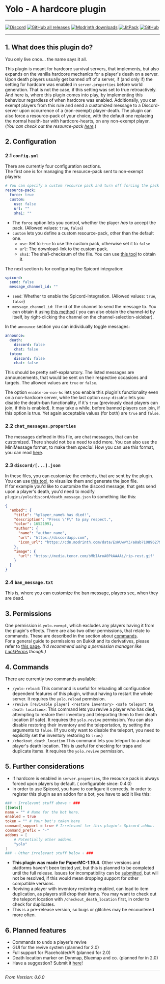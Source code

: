 # Yolo - A hardcore plugin

---

[![Discord](https://img.shields.io/discord/1085932576197316629?color=7289da&label=Support&logo=discord&style=for-the-badge)](https://discord.gg/zMqkeRseME)
[![GitHub all releases](https://img.shields.io/github/downloads/eingruenesbeb/Yolo/total?logo=github&style=for-the-badge)](https://github.com/eingruenesbeb/Yolo/releases/)
[![Modrinth downloads](https://img.shields.io/modrinth/dt/ExWUwvY3?logo=modrinth&style=for-the-badge)](https://modrinth.com/plugin/yolo)
[![JitPack](https://img.shields.io/jitpack/version/io.github.eingruenesbeb/Yolo?color=green&style=for-the-badge)](https://jitpack.io/#eingruenesbeb/Yolo/v0.5.0)
[![GitHub](https://img.shields.io/github/license/eingruenesbeb/Yolo?style=for-the-badge)](https://github.com/eingruenesbeb/Yolo/blob/master/COPYING)

---

## 1. What does this plugin do?

You only live once... the name says it all.

This plugin is meant for hardcore survival servers, that implements, but also expands on the vanilla hardcore
mechanics for a player's death on a server.\
Upon death players usually get banned off of a server, if (and only if) the setting for hardcore was enabled in
`server.properties` before world generation. That is not the case, if this setting was set to true retroactively. And
here is, where this plugin comes into play, by implementing this behaviour regardless of when hardcore was enabled. 
Additionally, you can exempt players from this rule and send a customized message to a Discord-server upon occurrence of
a (non-exempt) player-death. The plugin can also force a resource-pack of your choice, with the default one replacing
the normal health-bar with hardcore-hearts, on any non-exempt player. (*You can check out the resource-pack
[here](https://drive.google.com/file/d/1UWoiOGFlt2QIyQPVKAv5flLTNeNiI439/view?usp=share_link).*)

## 2. Configuration

### 2.1 `config.yml`

There are currently four configuration sections.\
The first one is for managing the resource-pack sent to non-exempt players:

```yaml
# You can specify a custom resource pack and turn off forcing the pack onto non-exempt players.
resource-pack:
  force: true
  custom:
    use: false
    url: ""
    sha1: ""
```

- The `force` option lets you control, whether the player *has* to accept the pack. (Allowed values: `true`, `false`)
- `custom` lets you define a custom resource-pack, other than the default one.
    - `use`: Set to `true` to use the custom pack, otherwise set it to `false`
    - `url`: The download-link to the custom pack.
    - `sha1`: The sha1-checksum of the file. You can use
      [this tool](https://emn178.github.io/online-tools/sha1_checksum.html) to obtain it.

The next section is for configuring the Spicord integration:

```yaml
spicord:
  send: false
  message_channel_id: ""
```

- `send`: Whether to enable the Spicord-Integration. (Allowed values: `true`, `false`)
- `message_channel_id`: The id of the channel to send the message to. You can obtain it using
  [this method](https://support.discord.com/hc/en-us/articles/206346498-Where-can-I-find-my-User-Server-Message-ID-) (
  you
  can also obtain the channel-id by itself, by right-clicking the channel on the channel-selection-sidebar).

In the `announce` section you can individually toggle messages:

```yaml
announce:
  death:
    discord: false
    chat: false
  totem:
    discord: false
    chat: false
```

This should be pretty self-explanatory. The listed messages are announcements, that would be sent on their respective
occasions and targets. The allowed values are `true` or `false`.

The option `enable-on-non-hc` lets you enable this plugin's functionality even on a non-hardcore server, while the last
option `easy-disable` lets you disable the death-ban functionality, if it's `true` (previously dead players can join, if
this is enabled). It may take a while, before banned players can join, if this option is true. Yet again acceptable 
values (for both) are `true` and `false`.

### 2.2 `chat_messages.properties`

The messages defined in this file, are chat messages, that can be customized. There should not be a need to add more.
You can also use the MiniMessage format, to make them *special*. How you can use this format, you can read
[here](https://docs.advntr.dev/minimessage/format.html).

### 2.3 `discord/[...].json`

In these files, you can customize the embeds, that are sent by the plugin. You can use
[this tool](https://leovoel.github.io/embed-visualizer/), to visualize them and generate the json file.\
If for example you'd like to customize the discord message, that gets send upon a player's death, you'd need to modify
`plugins/yolo/discord/death_message.json` to something like this:

```json
{
  "embed": {
    "title": "%player_name% has died!",
    "description": "Press \"F\" to pay respect.",
    "color": 16521991,
    "author": {
      "name": "author name",
      "url": "https://discordapp.com",
      "icon_url": "https://cdn.modrinth.com/data/ExWUwvY3/a8ab710896279f5c3ed9c377d408a10587f5509d.png"
    },
    "image": {
      "url": "https://media.tenor.com/bMbIAroA0PkAAAAi/rip-rest.gif"
    }
  }
}

```

### 2.4 `ban_message.txt`
This is, where you can customize the ban message, players see, when they are dead.

## 3. Permissions

One permission is `yolo.exempt`, which excludes any players having it from the plugin's effects. There are also two
other permissions, that relate to commands. These are described in the section about [commands](#4-commands).\
For a general guide to permissions on Bukkit and its derivatives, please refer to
[this page](https://bukkit.fandom.com/wiki/Permissions.yml). *(I'd recommend using a permission manager like
[LuckPerms](https://luckperms.net/) though.)*

## 4. Commands

There are currently two commands available:

- `/yolo-reload`: This command is useful for reloading all configuration dependent features of this plugin, without
  having to restart the whole server. It requires the `yolo.reload` permission.
- `/revive [revivable player] <restore inventory> <safe teleport to death location>`: This command lets you revive a
player who has died, attempting to restore their inventory and teleporting them to their death location (if safe). It
requires the `yolo.revive` permission. You can also disable restoring their inventory and the teleportation, by setting
the arguments to `false`. (If you only want to disable the teleport, you need to explicitly set the inventory restoring
to `true`.)
- `/checkout_death_location` This command lets you teleport to a dead player's death location. This is useful for
checking for traps and duplicate items. It requires the `yolo.revive` permission.

## 5. Further considerations

- If hardcore is enabled in `server.properties`, the resource pack is always forced upon players by default. (
  configurable since: 0.4.0)
- In order to use Spicord, you have to configure it correctly. In order to register this plugin as an addon for a bot,
  you have to add it like this:

```toml
### ↑ Irrelevant stuff above ↑ ###
[[bots]]
name = "" # Name for the bot here.
enabled = true
token = "" # Your bot's token here
command_support = true # Irrelevant for this plugin's Spicord addon.
command_prefix = "-"
addons = [
    # Potentially other addons.
    "yolo"
]
### ↓ Other irrelevant stuff below ↓ ###
```

- **This plugin was made for PaperMC-1.19.4.** Other versions and platforms haven't been tested *yet*, but this is
  planned
  to be completed until the full release. Issues for incompatibility can
  be [submitted](https://github.com/eingruenesbeb/Yolo/issues/new/choose), but will not be resolved, if
  this would mean dropping support for other compatible versions.
- Reviving a player with inventory restoring enabled, can lead to item duplication, as players still drop their items.
You may want to check out the teleport location with `/checkout_death_location` first, in order to check for duplicates.
- This is a pre-release version, so bugs or glitches may be encountered more often.

## 6. Planned features

- Commands to undo a player's revive
- GUI for the revive system (planned for 2.0)
- Full support for PlaceholderAPI (planned for 2.0)
- Death location marker on Dynmap, Bluemap and co. (planned for in 2.0)
- Have a suggestion? Submit it [here](https://github.com/eingruenesbeb/Yolo/issues/new/choose)!

---

*From Version: 0.6.0*
